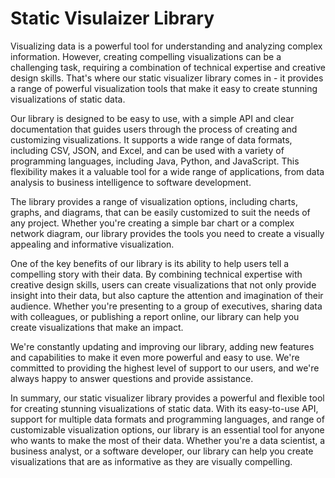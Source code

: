 # Static Visulaizer Library
 Visualizing data is a powerful tool for understanding and analyzing complex information. However, creating compelling visualizations can be a challenging task, requiring a combination of technical expertise and creative design skills. That's where our static visualizer library comes in - it provides a range of powerful visualization tools that make it easy to create stunning visualizations of static data.

Our library is designed to be easy to use, with a simple API and clear documentation that guides users through the process of creating and customizing visualizations. It supports a wide range of data formats, including CSV, JSON, and Excel, and can be used with a variety of programming languages, including Java, Python, and JavaScript. This flexibility makes it a valuable tool for a wide range of applications, from data analysis to business intelligence to software development.

The library provides a range of visualization options, including charts, graphs, and diagrams, that can be easily customized to suit the needs of any project. Whether you're creating a simple bar chart or a complex network diagram, our library provides the tools you need to create a visually appealing and informative visualization.

One of the key benefits of our library is its ability to help users tell a compelling story with their data. By combining technical expertise with creative design skills, users can create visualizations that not only provide insight into their data, but also capture the attention and imagination of their audience. Whether you're presenting to a group of executives, sharing data with colleagues, or publishing a report online, our library can help you create visualizations that make an impact.

We're constantly updating and improving our library, adding new features and capabilities to make it even more powerful and easy to use. We're committed to providing the highest level of support to our users, and we're always happy to answer questions and provide assistance.

In summary, our static visualizer library provides a powerful and flexible tool for creating stunning visualizations of static data. With its easy-to-use API, support for multiple data formats and programming languages, and range of customizable visualization options, our library is an essential tool for anyone who wants to make the most of their data. Whether you're a data scientist, a business analyst, or a software developer, our library can help you create visualizations that are as informative as they are visually compelling.
